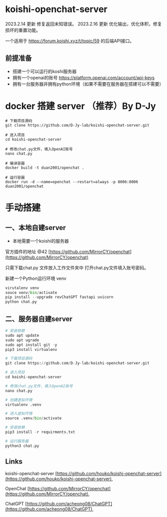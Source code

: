 # koishi-openchat-server

2023.2.14 更新 修复返回未知错误。
2023.2.16 更新 优化输出，优化体积，修复损坏的重置功能。

一个适用于 https://forum.koishi.xyz/t/topic/59 的后端API接口。

## 前提准备

- 搭建一个可以运行的koshi服务器
- 拥有一个openai的账号 https://platform.openai.com/account/api-keys
- 拥有一台服务器并拥有python环境（如果不需要在服务器在搭建可以不需要）

# **docker 搭建 server （推荐）By D-Jy**

```shell
# 下载项目源码
git clone https://github.com/D-Jy-lab/koishi-openchat-server.git

# 进入项目
cd koishi-openchat-server

# 修改chat.py文件，填入OpenAI账号
nano chat.py

# 编译容器
docker build -t duan2001/openchat .

# 运行容器
docker run -d --name=openchat --restart=always -p 8006:8006 duan2001/openchat

```

# 手动搭建

## 一、本地自建server

- 本地需要一个koishi的服务器

官方插件的地址 @42 [https://github.com/MirrorCY/openchat](https://github.com/MirrorCY/openchat)

只需下载chat.py 文件放入工作文件夹中
打开chat.py文件填入账号密码。

新建一个Python运行环境 venv

```python
virutalenv venv
souce venv/bin/activate
pip install --upgrade revChatGPT fastapi uvicorn
python chat.py
```


## 二、服务器自建server


```python
# 安装依赖
sudo apt update 
sudo apt ugrade 
sudo apt install git -y
pip3 install virtualenv

# 下载项目源码
git clone https://github.com/D-Jy-lab/koishi-openchat-server.git

# 进入项目
cd koishi-openchat-server

# 修改chat.py文件，填入OpenAI账号
nano chat.py

# 创建虚拟环境
virtualenv .venv

# 进入虚拟环境
source .venv/bin/activate

# 安装依赖
pip3 install -r requirments.txt

# 运行服务器
python3 chat.py

```
## Links

koishi-openchat-server
[https://github.com/houko/koishi-openchat-server](https://github.com/houko/koishi-openchat-server),

OpenChat
[https://github.com/MirrorCY/openchat](https://github.com/MirrorCY/openchat),

ChatGPT
[https://github.com/acheong08/ChatGPT](https://github.com/acheong08/ChatGPT),

